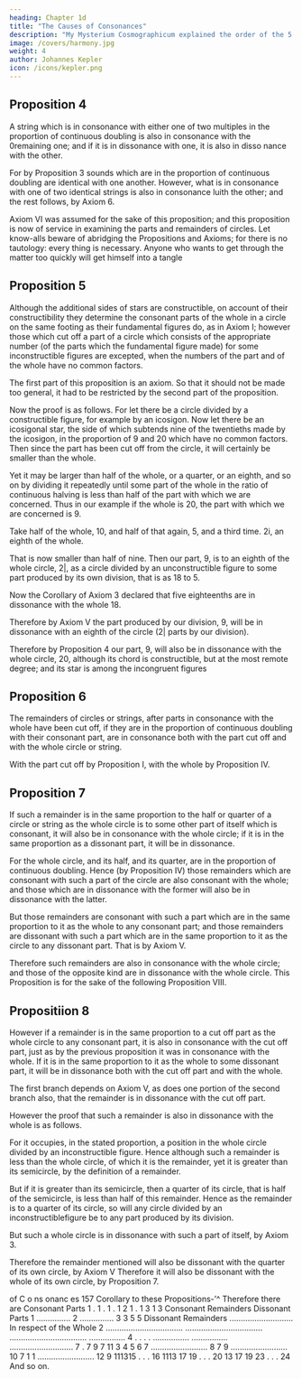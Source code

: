 ```yaml
---
heading: Chapter 1d
title: "The Causes of Consonances"
description: "My Mysterium Cosmographicum explained the order of the 5 solids in the world"
image: /covers/harmony.jpg
weight: 4
author: Johannes Kepler
icon: /icons/kepler.png
---
```




## Proposition 4

A string which is in consonance with either one of two multiples in the proportion of continuous doubling is also in consonance with the 0remaining one; and if it is in dissonance with one, it is also in disso­
nance with the other.

For by Proposition 3 sounds which are in the proportion of continuous doubling are identical with one another. However, what is in consonance with one of two identical strings is also in consonance luith the other; and the rest
follows, by Axiom 6.

Axiom VI was assumed for the sake of this proposition; and this proposition
is now of service in examining the parts and remainders of circles. Let know-alls
beware of abridging the Propositions and Axioms; for there is no tautology: every­
thing is necessary. Anyone who wants to get through the matter too quickly will
get himself into a tangle



## Proposition 5

Although the additional sides of stars are constructible, on account of their constructibility they determine the consonant parts of the whole in a circle on the same footing as their fundamental figures do, as
in Axiom I; however those which cut off a part of a circle which consists of the appropriate number (of the parts which the fundamental figure made) for some inconstructible figures are excepted, when the
numbers of the part and of the whole have no common factors.

The first part of this proposition is an axiom. So that it should not be made too general, it had to be restricted by the second part of the proposition. 

Now the proof is as follows. For let there be a circle divided by a constructible figure, for example by an icosigon. Now let there be an icosigonal star, the side of which subtends nine of the twentieths made by the icosigon, in the proportion of 9 and 20 which have no common factors. Then since the part has been cut off from the circle, it will certainly be smaller than the whole. 

Yet it may be larger than half of the whole, or a quarter, or an eighth, and so on by dividing it repeatedly until some part of the whole in the ratio of continuous halving is less than half of the part with which we are concerned. Thus in our example if the whole is 20, the part with which we are concerned is 9. 

Take half of the whole, 10, and half of that again, 5, and a third time. 2i, an eighth of the whole.

That is now smaller than half of nine. Then our part, 9, is to an eighth of the whole circle, 2|, as a circle divided by an unconstructible figure to some part produced by its own division, that is as 18 to 5. 

Now the Corollary of Axiom 3 declared that five eighteenths are in dissonance with the whole 18.

Therefore by Axiom V the part produced by our division, 9, will be in dissonance with an eighth of the circle (2| parts by our division). 

Therefore by Proposition 4 our part, 9, will also be in dissonance with the whole circle, 20, although its chord is constructible, but at the most remote degree; and its star is among the incongruent figures


## Proposition 6

The remainders of circles or strings, after parts in consonance with the whole have been cut off, if they are in the proportion of continuous doubling with their consonant part, are in consonance both with the part cut off and with the whole circle or string. 

With the part cut off by Proposition I, with the whole by Proposition IV.


## Proposition 7 

If such a remainder is in the same proportion to the half or quarter of a circle or string as the whole circle is to some other part of itself which is consonant, it will also be in consonance with the whole circle;
if it is in the same proportion as a dissonant part, it will be in dissonance.

For the whole circle, and its half, and its quarter, are in the proportion of continuous doubling. Hence (by Proposition IV) those remainders which are consonant with such a part of the circle are also consonant with the whole; and those which are in dissonance with the former will also be in dissonance with the latter. 

But those remainders are consonant with such a part which are in the same proportion to it as the whole to any consonant part; and those remainders are dissonant with such a part which are in the same proportion to it as the circle to any dissonant part. That is by Axiom V. 

Therefore such remainders are also in consonance with the whole circle; and those of the opposite kind are in dissonance with the whole circle. This Proposition is for the sake of the following Proposition VIII.


## Propositiion 8

However if a remainder is in the same proportion to a cut off part as the whole circle to any consonant part, it is also in consonance with the cut off part, just as by the previous proposition it was in consonance with the whole. If it is in the same proportion to it as the whole to some dissonant part, it will be in dissonance both with the cut off
part and with the whole.

The first branch depends on Axiom V, as does one portion of the second branch also, that the remainder is in dissonance with the cut off part. 

However the proof that such a remainder is also in dissonance with the whole is as follows.

For it occupies, in the stated proportion, a position in the whole circle divided by an inconstructible figure. Hence although such a remainder is less than the whole circle, of which it is the remainder, yet it is greater than its semicircle, by the definition of a remainder. 

But if it is greater than its semicircle, then a quarter of its circle, that is half of the semicircle, is less than half of this remainder. Hence as the remainder is to a quarter of its circle, so will any circle divided by an inconstructiblefigure be to any part produced by its division. 

But such a whole circle is in dissonance with such a part of itself, by Axiom 3.

Therefore the remainder mentioned will also be dissonant with the quarter of its own circle, by Axiom V Therefore it will also be dissonant with the whole of its own circle, by Proposition 7.


of
C o ns onanc es
157
Corollary to these Propositions-’^
Therefore there are
Consonant
Parts
1 .
1 .
1 .
1 2
1 .
1 3
1 3
Consonant
Remainders
Dissonant
Parts
1 ...............
2 ...............
3
3
5
5
Dissonant
Remainders
............................
In
respect
of the
Whole
2
..................................
..................................
..................................
................
4 . . . .
................
................
............................
7 .
7 9
7 11
3
4
5
6
7 .........................
8
7 9 ......................... 10
7 1 1 ......................... 12
9 111315 . . .
16
1113 17 19 . . .
20
13 17 19 23 . . .
24
And so on.
